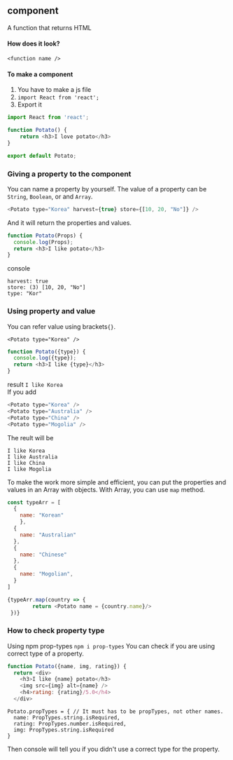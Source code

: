 
## component
A function that returns HTML 
#### How does it look?
`<function name />`
#### To make a component
1. You have to make a js file
2. `import React from 'react';`
3. Export it
```js
import React from 'react';

function Potato() {
    return <h3>I love potato</h3>
}

export default Potato;
```
### Giving a property to the component
You can name a property by yourself. The value of a property can be `String`, `Boolean`, or and `Array`. 
```js
<Potato type="Korea" harvest={true} store={[10, 20, "No"]} />
```
And it will return the properties and values.
```js
function Potato(Props) {
  console.log(Props);
  return <h3>I like potato</h3>
}
```
console
```
harvest: true
store: (3) [10, 20, "No"]
type: "Kor"
```
### Using property and value
You can refer value using brackets`{}`.
```
<Potato type="Korea" />
```
```js
function Potato({type}) {
  console.log({type});
  return <h3>I like {type}</h3>
}
```
result `I like Korea`
<br>
If you add 
```js
<Potato type="Korea" />
<Potato type="Australia" />
<Potato type="China" />
<Potato type="Mogolia" />
```
The reult will be 
```
I like Korea
I like Australia
I like China
I like Mogolia
```
To make the work more simple and efficient, you can put the properties and values in an Array with objects. With Array, you can use `map` method.
```js
const typeArr = [
  {
    name: "Korean"
    },
  {
    name: "Australian"
  },
  {
    name: "Chinese"
  },
  {
    name: "Mogolian",
  }
]
```
```js
{typeArr.map(country => {
        return <Potato name = {country.name}/>
 })}
```
### How to check property type
Using npm prop-types `npm i prop-types`
You can check if you are using correct type of a property. 
```js
function Potato({name, img, rating}) {
  return <div>
    <h3>I like {name} potato</h3>
    <img src={img} alt={name} />
    <h4>rating: {rating}/5.0</h4>
  </div>
```
```
Potato.propTypes = { // It must has to be propTypes, not other names.
  name: PropTypes.string.isRequired,
  rating: PropTypes.number.isRequired,
  img: PropTypes.string.isRequired
}
```
Then console will tell you if you didn't use a correct type for the property.
